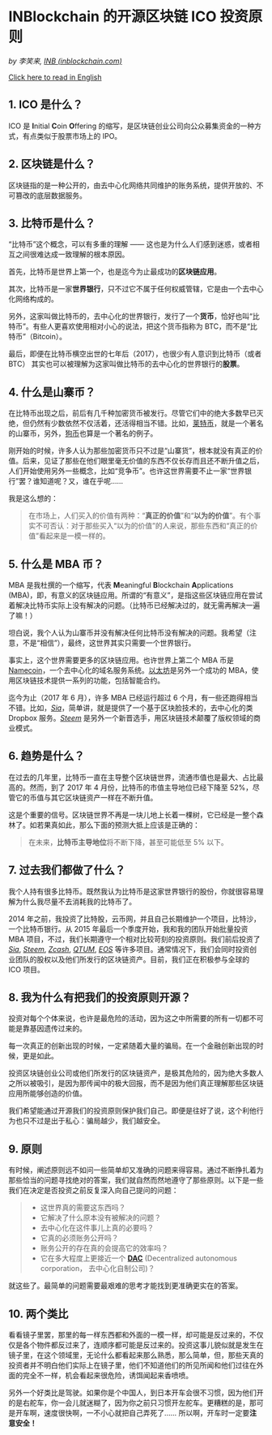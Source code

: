 # INBlockchain 的开源区块链 ICO 投资原则

*by 李笑来, [INB (inblockchain.com)](http://inblockchain.com)*

[Click here to read in English](README.md)

## 1. ICO 是什么？

ICO 是 **I**nitial **C**oin **O**ffering 的缩写，是区块链创业公司向公众募集资金的一种方式，有点类似于股票市场上的 IPO。

## 2. 区块链是什么？

区块链指的是一种公开的，由去中心化网络共同维护的账务系统，提供开放的、不可篡改的底层数据服务。

## 3. 比特币是什么？

“比特币”这个概念，可以有多重的理解 —— 这也是为什么人们感到迷惑，或者相互之间很难达成一致理解的根本原因。

首先，比特币是世界上第一个，也是迄今为止最成功的**区块链应用**。

其次，比特币是一家**世界银行**，只不过它不属于任何权威管辖，它是由一个去中心化网络构成的。

另外，这家叫做比特币的，去中心化的世界银行，发行了一个**货币**，恰好也叫“比特币”。有些人更喜欢使用相对小心的说法，把这个货币指称为 BTC，而不是“比特币”（Bitcoin）。

最后，即便在比特币横空出世的七年后（2017），也很少有人意识到比特币（或者 BTC） 其实也可以被理解为这家叫做比特币的去中心化的世界银行的**股票**。

## 4. 什么是山寨币？

在比特币出现之后，前后有几千种加密货币被发行。尽管它们中的绝大多数早已灭绝，但仍然有少数依然不仅活着，还活得相当不错。比如，[莱特币](https://litecoin.com/)，就是一个著名的山寨币，另外，[狗币](http://dogecoin.com/)也算是一个著名的例子。

刚开始的时候，许多人认为那些加密货币只不过是“山寨货”，根本就没有真正的价值。后来，见证了那些在他们眼里毫无价值的东西不仅长存而且还不断升值之后，人们开始使用另外一些概念，比如“竞争币”。也许这世界需要不止一家“世界银行”罢？谁知道呢？又，谁在乎呢……

我是这么想的：

> 在市场上，人们买入的价值有两种：“**真正的价值**”和“**以为的价值**”。有个事实不可否认：对于那些买入“以为的价值”的人来说，那些东西和“真正的价值”看起来是一模一样的。

## 5. 什么是 MBA 币？

MBA 是我杜撰的一个缩写，代表 **M**eaningful **B**lockchain **A**pplications (MBA)，即，有意义的区块链应用。所谓的“有意义”，是指这些区块链应用在尝试着解决比特币实际上没有解决的问题。（比特币已经解决过的，就无需再解决一遍了嘛！）

坦白说，我个人认为山寨币并没有解决任何比特币没有解决的问题。我希望（注意，不是“相信”），最终，这世界其实只需要一个世界银行。

事实上，这个世界需要更多的区块链应用。也许世界上第二个 MBA 币是 [Namecoin](https://namecoin.org/)，一个去中心化的域名服务系统。[以太坊](https://www.ethereum.org/)是另外一个成功的 MBA，使用区块链技术提供一系列的功能，包括智能合约。

迄今为止（2017 年 6 月），许多 MBA 已经运行超过 6 个月，有一些还跑得相当不错。比如，*[Sia](http://sia.tech/)*，简单讲，就是提供了一个基于区块脸技术的，去中心化的类 Dropbox 服务。*[Steem](https://steemit.com/)* 是另外一个新晋选手，用区块链技术颠覆了版权领域的商业模式。

## 6. 趋势是什么？

在过去的几年里，比特币一直在主导整个区块链世界，流通市值也是最大、占比最高的。然而，到了 2017 年 4 月份，比特币的市值主导地位已经下降至 52%，尽管它的币值与其它区块链资产一样在不断升值。

这是个重要的信号。区块链世界不再是一块儿地上长着一棵树，它已经是一整个森林了。如若果真如此，那么下面的预测大抵上应该是正确的：

> 在未来，**比特币主导地位**将不断下降，甚至可能低至 5% 以下。

## 7. 过去我们都做了什么？

我个人持有很多比特币。既然我认为比特币是这家世界银行的股份，你就很容易理解为什么我尽量不去消耗我的比特币了。

2014 年之前，我投资了比特股，云币网，并且自己长期维护一个项目，比特沙，一个比特币银行。从 2015 年最后一个季度开始，我和我的团队开始批量投资 MBA 项目，不过，我们长期遵守一个相对比较苛刻的投资原则。我们前后投资了 *[Sia](http://sia.tech/)*, *[Steem](https://steemit.com/)*, *[Zcash](https://z.cash/)*, *[QTUM](https://qtum.org/en/)*, *[EOS](https://bitcointalk.org/index.php?topic=1904415.0)* 等许多项目。通常情况下，我们会同时投资创业团队的股权以及他们所发行的区块链资产。目前，我们正在积极参与全球的 ICO 项目。

## 8. 我为什么有把我们的投资原则开源？

投资对每个个体来说，也许是最危险的活动，因为这之中所需要的所有一切都不可能是靠基因遗传过来的。

每一次真正的创新出现的时候，一定紧随着大量的骗局。在一个金融创新出现的时候，更是如此。

投资区块链创业公司或他们所发行的区块链资产，是极其危险的，因为绝大多数人之所以被吸引，是因为那传闻中的极大回报，而不是因为他们真正理解那些区块链应用所能够创造的价值。

我们希望能通过开源我们的投资原则保护我们自己。即便是往好了说，这个利他行为也只不过是出于私心：骗局越少，我们越安全。

## 9. 原则

有时候，阐述原则远不如问一些简单却又准确的问题来得容易。通过不断挣扎着为那些恰当的问题寻找绝对的答案，我们就自然而然地遵守了那些原则。以下是一些我们在决定是否投资之前反复深入向自己提问的问题：

> - 这世界真的需要这东西吗？
> - 它解决了什么原本没有被解决的问题？
> - 去中心化在这件事儿上真的必要吗？
> - 它真的必须账务公开吗？
> - 账务公开的存在真的会提高它的效率吗？
> - 它在多大程度上更接近一个 **[DAC](https://www.youtube.com/watch?v=v26zjoNd-Cs)** (Decentralized autonomous corporation， 去中心化自制公司)？

就这些了。最简单的问题需要最艰难的思考才能找到更准确更实在的答案。

## 10. 两个类比

看看镜子里罢，那里的每一样东西都和外面的一模一样，却可能是反过来的，不仅仅是各个物件都反过来了，连顺序都可能是反过来的。投资这事儿貌似就是发生在镜子里，在这个领域里，无论什么都看起来那么熟悉，那么简单，但，那些天真的投资者并不明白他们实际上在镜子里，他们不知道他们的所见所闻和他们过往在外面的完全不一样，机会看起来很危险，诱饵闻起来香喷喷。

另外一个好类比是驾驶。如果你是个中国人，到日本开车会很不习惯，因为他们开的是右舵车，你一会儿就迷糊了，因为你之前只习惯开左舵车。更糟糕的是，那可是开车啊，速度很快啊，一不小心就把自己弄死了…… 所以啊，开车时一定要**注意安全！**
